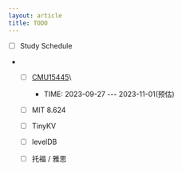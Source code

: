 ```yaml
---
layout: article
title: TODO
---
```


- [ ] Study Schedule
 - 
   - [ ] [CMU15445](/cmu15-445/2023/10/02/CMU-Project-Tracker.html)\
      - TIME: 2023-09-27 --- 2023-11-01(预估)
   - [ ] MIT 8.624
   - [ ] TinyKV
   - [ ] levelDB
   
   - [ ] 托福 / 雅思


